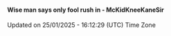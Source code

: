 #### Wise man says only fool rush in - McKidKneeKaneSir
Updated on 25/01/2025 - 16:12:29 (UTC) Time Zone
